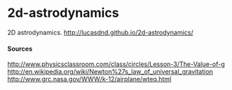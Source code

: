 2d-astrodynamics
================

2D astrodynamics. http://lucasdnd.github.io/2d-astrodynamics/

#### Sources

http://www.physicsclassroom.com/class/circles/Lesson-3/The-Value-of-g
http://en.wikipedia.org/wiki/Newton%27s_law_of_universal_gravitation
http://www.grc.nasa.gov/WWW/k-12/airplane/wteq.html
